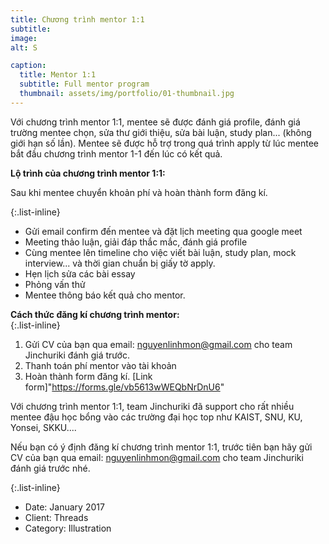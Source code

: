 ```yaml
---
title: Chương trình mentor 1:1
subtitle: 
image: 
alt: S  

caption:
  title: Mentor 1:1
  subtitle: Full mentor program
  thumbnail: assets/img/portfolio/01-thumbnail.jpg
---
```

Với chương trình mentor 1:1, mentee sẽ được đánh giá profile, đánh giá trường mentee chọn, sửa thư giới thiệu, sửa bài luận, study plan... (không giới hạn số lần). Mentee sẽ được hỗ trợ trong quá trình apply từ lúc mentee bắt đầu chương trình mentor 1-1 đến lúc có kết quả. 

**Lộ trình của chương trình mentor 1:1:** 

Sau khi mentee chuyển khoản phí và hoàn thành form đăng kí. 


{:.list-inline}
- Gửi email confirm đến mentee và đặt lịch meeting qua google meet
- Meeting thảo luận, giải đáp thắc mắc, đánh giá profile
- Cùng mentee lên timeline cho việc viết bài luận, study plan, mock interview... và thời gian chuẩn bị giấy tờ apply.
- Hẹn lịch sửa các bài essay
- Phỏng vấn thử 
- Mentee thông báo kết quả cho mentor. 

**Cách thức đăng kí chương trình mentor:**  
{:.list-inline}
1. Gửi CV của bạn qua email: nguyenlinhmon@gmail.com cho team Jinchuriki đánh giá trước.
2. Thanh toán phí mentor vào tài khoản
3. Hoàn thành form đăng kí. [Link form]"https://forms.gle/vb5613wWEQbNrDnU6"

Với chương trình mentor 1:1, team Jinchuriki đã support cho rất nhiều mentee đậu học bổng vào các trường đại học top như KAIST, SNU, KU, Yonsei, SKKU....


Nếu bạn có ý định đăng kí chương trình mentor 1:1, trước tiên bạn hãy gửi CV của bạn qua email: nguyenlinhmon@gmail.com cho team Jinchuriki đánh giá trước nhé. 



{:.list-inline}
- Date: January 2017
- Client: Threads
- Category: Illustration

